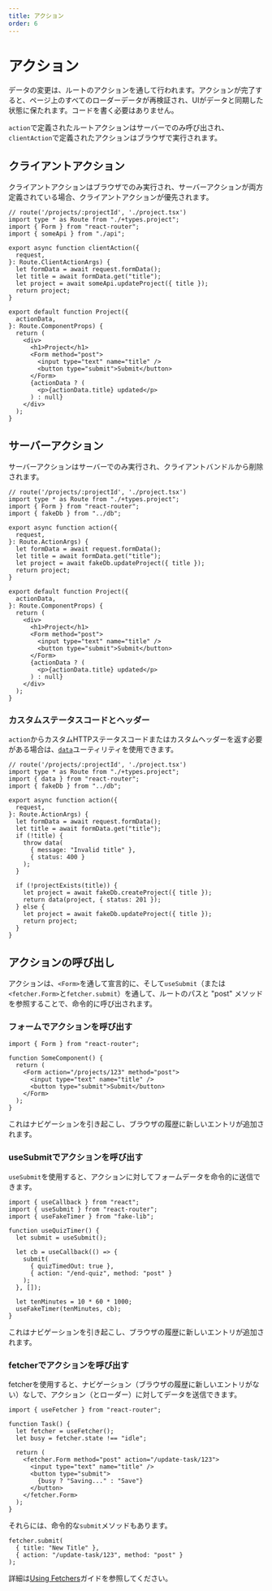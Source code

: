 ```yaml
---
title: アクション
order: 6
---
```


# アクション

データの変更は、ルートのアクションを通して行われます。アクションが完了すると、ページ上のすべてのローダーデータが再検証され、UIがデータと同期した状態に保たれます。コードを書く必要はありません。

`action`で定義されたルートアクションはサーバーでのみ呼び出され、`clientAction`で定義されたアクションはブラウザで実行されます。

## クライアントアクション

クライアントアクションはブラウザでのみ実行され、サーバーアクションが両方定義されている場合、クライアントアクションが優先されます。

```tsx filename=app/project.tsx
// route('/projects/:projectId', './project.tsx')
import type * as Route from "./+types.project";
import { Form } from "react-router";
import { someApi } from "./api";

export async function clientAction({
  request,
}: Route.ClientActionArgs) {
  let formData = await request.formData();
  let title = await formData.get("title");
  let project = await someApi.updateProject({ title });
  return project;
}

export default function Project({
  actionData,
}: Route.ComponentProps) {
  return (
    <div>
      <h1>Project</h1>
      <Form method="post">
        <input type="text" name="title" />
        <button type="submit">Submit</button>
      </Form>
      {actionData ? (
        <p>{actionData.title} updated</p>
      ) : null}
    </div>
  );
}
```

## サーバーアクション

サーバーアクションはサーバーでのみ実行され、クライアントバンドルから削除されます。

```tsx filename=app/project.tsx
// route('/projects/:projectId', './project.tsx')
import type * as Route from "./+types.project";
import { Form } from "react-router";
import { fakeDb } from "../db";

export async function action({
  request,
}: Route.ActionArgs) {
  let formData = await request.formData();
  let title = await formData.get("title");
  let project = await fakeDb.updateProject({ title });
  return project;
}

export default function Project({
  actionData,
}: Route.ComponentProps) {
  return (
    <div>
      <h1>Project</h1>
      <Form method="post">
        <input type="text" name="title" />
        <button type="submit">Submit</button>
      </Form>
      {actionData ? (
        <p>{actionData.title} updated</p>
      ) : null}
    </div>
  );
}
```

### カスタムステータスコードとヘッダー

`action`からカスタムHTTPステータスコードまたはカスタムヘッダーを返す必要がある場合は、[`data`][data]ユーティリティを使用できます。

```tsx filename=app/project.tsx lines=[3,11-14,19]
// route('/projects/:projectId', './project.tsx')
import type * as Route from "./+types.project";
import { data } from "react-router";
import { fakeDb } from "../db";

export async function action({
  request,
}: Route.ActionArgs) {
  let formData = await request.formData();
  let title = await formData.get("title");
  if (!title) {
    throw data(
      { message: "Invalid title" },
      { status: 400 }
    );
  }

  if (!projectExists(title)) {
    let project = await fakeDb.createProject({ title });
    return data(project, { status: 201 });
  } else {
    let project = await fakeDb.updateProject({ title });
    return project;
  }
}
```

## アクションの呼び出し

アクションは、`<Form>`を通して宣言的に、そして`useSubmit`（または`<fetcher.Form>`と`fetcher.submit`）を通して、ルートのパスと "post" メソッドを参照することで、命令的に呼び出されます。

### フォームでアクションを呼び出す

```tsx
import { Form } from "react-router";

function SomeComponent() {
  return (
    <Form action="/projects/123" method="post">
      <input type="text" name="title" />
      <button type="submit">Submit</button>
    </Form>
  );
}
```

これはナビゲーションを引き起こし、ブラウザの履歴に新しいエントリが追加されます。

### useSubmitでアクションを呼び出す

`useSubmit`を使用すると、アクションに対してフォームデータを命令的に送信できます。

```tsx
import { useCallback } from "react";
import { useSubmit } from "react-router";
import { useFakeTimer } from "fake-lib";

function useQuizTimer() {
  let submit = useSubmit();

  let cb = useCallback(() => {
    submit(
      { quizTimedOut: true },
      { action: "/end-quiz", method: "post" }
    );
  }, []);

  let tenMinutes = 10 * 60 * 1000;
  useFakeTimer(tenMinutes, cb);
}
```

これはナビゲーションを引き起こし、ブラウザの履歴に新しいエントリが追加されます。

### fetcherでアクションを呼び出す

fetcherを使用すると、ナビゲーション（ブラウザの履歴に新しいエントリがない）なしで、アクション（とローダー）に対してデータを送信できます。

```tsx
import { useFetcher } from "react-router";

function Task() {
  let fetcher = useFetcher();
  let busy = fetcher.state !== "idle";

  return (
    <fetcher.Form method="post" action="/update-task/123">
      <input type="text" name="title" />
      <button type="submit">
        {busy ? "Saving..." : "Save"}
      </button>
    </fetcher.Form>
  );
}
```

それらには、命令的な`submit`メソッドもあります。

```tsx
fetcher.submit(
  { title: "New Title" },
  { action: "/update-task/123", method: "post" }
);
```

詳細は[Using Fetchers][fetchers]ガイドを参照してください。

[fetchers]: ../misc/fetchers
[data]: ../../api/react-router/data



